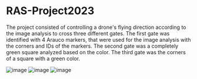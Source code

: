# RAS-Project2023

The project consisted of controlling a drone's flying direction according to the image analysis to cross three different gates.
The first gate was identified with 4 Arauco markers, that were used for the image analysis with the corners and IDs of the markers.
The second gate was a completely green square analyzed based on the color. The third gate was the corners of a square with a green color.

![image](https://github.com/silvanalopezcuellar/RAS-Project2023/assets/68399393/be00ebc8-53d0-4cd7-84e1-d29b91e63cd2)
![image](https://github.com/silvanalopezcuellar/RAS-Project2023/assets/68399393/d1f9986f-5f05-45c8-86ad-45bc9d246cfc)
![image](https://github.com/silvanalopezcuellar/RAS-Project2023/assets/68399393/c8298f46-2a5a-40da-ae1a-837ecad59261)

